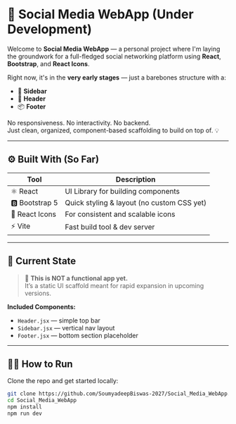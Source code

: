 # 🚀 Social Media WebApp (Under Development)

Welcome to **Social Media WebApp** — a personal project where I'm laying the groundwork for a full-fledged social networking platform using **React**, **Bootstrap**, and **React Icons**.

Right now, it's in the **very early stages** — just a barebones structure with a:

- 🧱 **Sidebar**
- 🎯 **Header**
- 📦 **Footer**

No responsiveness. No interactivity. No backend.  
Just clean, organized, component-based scaffolding to build on top of. 💡

---

## ⚙️ Built With (So Far)

| Tool | Description |
|------|-------------|
| ⚛️ React | UI Library for building components |
| 🅱️ Bootstrap 5 | Quick styling & layout (no custom CSS yet) |
| 🎨 React Icons | For consistent and scalable icons |
| ⚡ Vite | Fast build tool & dev server |

---

## 📸 Current State

> 🧪 **This is NOT a functional app yet.**  
> It’s a static UI scaffold meant for rapid expansion in upcoming versions.

**Included Components:**
- `Header.jsx` — simple top bar
- `Sidebar.jsx` — vertical nav layout
- `Footer.jsx` — bottom section placeholder

---

## 🧑‍💻 How to Run

Clone the repo and get started locally:

```bash
git clone https://github.com/SoumyadeepBiswas-2027/Social_Media_WebApp.git
cd Social_Media_WebApp
npm install
npm run dev
